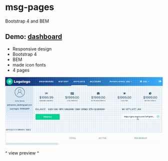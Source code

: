 # msg-pages
Bootstrap 4 and BEM
<h2>
	<span>Demo: </span>
	<a href="https://logolevel.github.io/msg-pages/dist/dashboard.html">dashboard</a>
</h2>

<ul>
	<li>Responsive design</li>
	<li>Bootstrap 4</li>
	<li>BEM</li>
	<li>made icon fonts</li>
	<li>4 pages</li>
</ul>
<div><img src="screencast_msg.gif" alt=""></div>
<p>^ view preview ^</p>